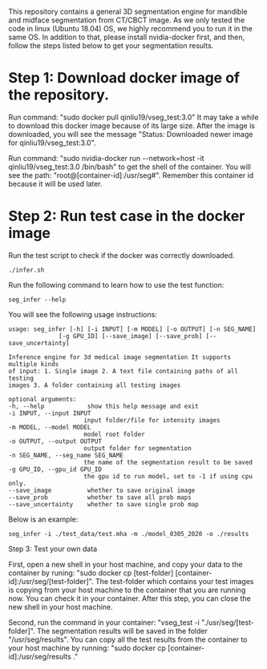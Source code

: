 This repository contains a general 3D segmentation engine for mandible and midface segmentation from CT/CBCT image.
As we only tested the code in linux (Ubuntu 18.04) OS, we highly recommend you to run it in the same OS.
In addition to that, please install nvidia-docker first, and then, follow the steps listed below to get your segmentation results.

# Step 1: Download docker image of the repository.

Run command: "sudo docker pull qinliu19/vseg_test:3.0"
It may take a while to download this docker image because of its large size. 
After the image is downloaded, you will see the message "Status: Downloaded newer image for qinliu19/vseg_test:3.0".

Run command: "sudo nvidia-docker run --network=host -it qinliu19/vseg_test:3.0 /bin/bash" to get the shell of the container.
You will see the path: "root@[container-id]:/usr/seg#". Remember this container id because it will be used later.

# Step 2: Run test case in the docker image
Run the test script to check if the docker was correctly downloaded.
   ```shell
   ./infer.sh
   ```   

Run the following command to learn how to use the test function:
   ```shell
   seg_infer --help
   ```   
You will see the following usage instructions:
   ```shell
   usage: seg_infer [-h] [-i INPUT] [-m MODEL] [-o OUTPUT] [-n SEG_NAME]
                 [-g GPU_ID] [--save_image] [--save_prob] [--save_uncertainty]

Inference engine for 3d medical image segmentation It supports multiple kinds
of input: 1. Single image 2. A text file containing paths of all testing
images 3. A folder containing all testing images

optional arguments:
  -h, --help            show this help message and exit
  -i INPUT, --input INPUT
                        input folder/file for intensity images
  -m MODEL, --model MODEL
                        model root folder
  -o OUTPUT, --output OUTPUT
                        output folder for segmentation
  -n SEG_NAME, --seg_name SEG_NAME
                        the name of the segmentation result to be saved
  -g GPU_ID, --gpu_id GPU_ID
                        the gpu id to run model, set to -1 if using cpu only.
  --save_image          whether to save original image
  --save_prob           whether to save all prob maps
  --save_uncertainty    whether to save single prob map
   ```   

Below is an example:
   ```shell
   seg_infer -i ./test_data/test.mha -m ./model_0305_2020 -o ./results
   ```

Step 3: Test your own data

First, open a new shell in your host machine, and copy your data to the container by runing: "sudo docker cp [test-folder] [container-id]:/usr/seg/[test-folder]".
The test-folder which contains your test images is copying from your host machine to the container that you are running now. You can check it in your container.
After this step, you can close the new shell in your host machine.

Second, run the command in your container: "vseg_test -i "./usr/seg/[test-folder]". The segmentation results will be saved in the folder "/usr/seg/results". 
You can copy all the test results from the container to your host machine by running: "sudo docker cp [container-id]:/usr/seg/results ."
